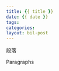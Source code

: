 ```yaml
---
title: {{ title }}
date: {{ date }}
tags:
categories:
layout: bil-post
---
```


段落

<!--second-column-->

Paragraphs
